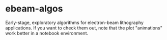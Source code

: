 # ebeam-algos

Early-stage, exploratory algorithms for electron-beam lithography applications. If you want to check them out, note that the plot "animations" work better in a notebook environment.
